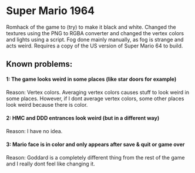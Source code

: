 # Super Mario 1964

Romhack of the game to (try) to make it black and white. 
Changed the textures using the PNG to RGBA converter and changed the vertex colors and lights using a script.
Fog done mainly manually, as fog is strange and acts weird.
Requires a copy of the US version of Super Mario 64 to build.


## Known problems:
#### 1: The game looks weird in some places (like star doors for example)
Reason: Vertex colors. Averaging vertex colors causes stuff to look weird in some places. However, if I dont average vertex colors, some other places look weird because there is color.
#### 2: HMC and DDD entrances look weird (but in a different way)
Reason: I have no idea.
#### 3: Mario face is in color and only appears after save & quit or game over
Reason: Goddard is a completely different thing from the rest of the game and I really dont feel like changing it.
